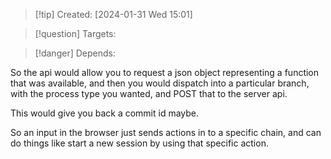 
>[!tip] Created: [2024-01-31 Wed 15:01]

>[!question] Targets: 

>[!danger] Depends: 

So the api would allow you to request a json object representing a function that was available, and then you would dispatch into a particular branch, with the process type you wanted, and POST that to the server api.

This would give you back a commit id maybe.

So an input in the browser just sends actions in to a specific chain, and can do things like start a new session by using that specific action.